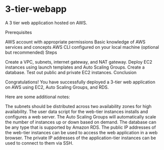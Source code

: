 # 3-tier-webapp
A 3 tier web application hosted on AWS.

Prerequisites

AWS account with appropriate permissions
Basic knowledge of AWS services and concepts
AWS CLI configured on your local machine (optional but recommended)
Steps

Create a VPC, subnets, internet gateway, and NAT gateway.
Deploy EC2 instances using launch templates and Auto Scaling Groups.
Create a database.
Test out public and private EC2 instances.
Conclusion

Congratulations! You have successfully deployed a 3-tier web application on AWS using EC2, Auto Scaling Groups, and RDS.

Here are some additional notes:

The subnets should be distributed across two availability zones for high availability.
The user data script for the web-tier instances installs and configures a web server.
The Auto Scaling Groups will automatically scale the number of instances up or down based on demand.
The database can be any type that is supported by Amazon RDS.
The public IP addresses of the web-tier instances can be used to access the web application in a web browser.
The private IP addresses of the application-tier instances can be used to connect to them via SSH.

